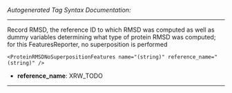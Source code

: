 _Autogenerated Tag Syntax Documentation:_

---
Record RMSD, the reference ID to which RMSD was computed as well as dummy variables determining what type of protein RMSD was computed; for this FeaturesReporter, no superposition is performed

```
<ProteinRMSDNoSuperpositionFeatures name="(string)" reference_name="(string)" />
```

-   **reference_name**: XRW_TODO

---
